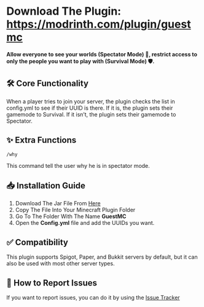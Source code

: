 # **Download The Plugin:** https://modrinth.com/plugin/guestmc


**Allow everyone to see your worlds (Spectator Mode) 👀, restrict access to only the people you want to play with (Survival Mode) 🛡️.**

## 🛠️ Core Functionality
When a player tries to join your server, the plugin checks the list in config.yml to see if their UUID is there. If it is, the plugin sets their gamemode to Survival. If it isn’t, the plugin sets their gamemode to Spectator.

## ✨ Extra Functions

```
/why
```
This command tell the user why he is in spectator mode.

## 📥 Installation Guide
1. Download The Jar File From [Here](https://modrinth.com/plugin/guestmc/versions)
2. Copy The File Into Your Minecraft Plugin Folder
3. Go To The Folder With The Name **GuestMC**
4. Open the **Config.yml** file and add the UUIDs you want.

## ✅ Compatibility
This plugin supports Spigot, Paper, and Bukkit servers by default, but it can also be used with most other server types.

## 🐛 How to Report Issues
If you want to report issues, you can do it by using the [Issue Tracker](https://github.com/DrPanayioths/GuestMC/issues)
